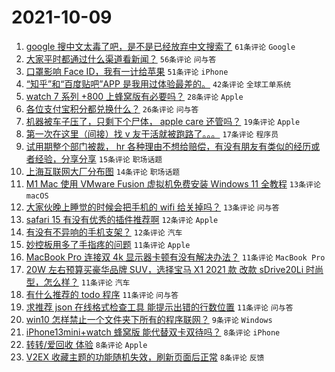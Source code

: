 # 2021-10-09

1. [google 搜中文太毒了吧，是不是已经放弃中文搜索了](https://www.v2ex.com/t/806592) `61条评论` `Google`
1. [大家平时都通过什么渠道看新闻？](https://www.v2ex.com/t/806590) `56条评论` `问与答`
1. [口罩影响 Face ID，我有一计给苹果](https://www.v2ex.com/t/806566) `51条评论` `iPhone`
1. [“知乎”和“百度贴吧”APP 是我用过体验最差的。](https://www.v2ex.com/t/806624) `42条评论` `全球工单系统`
1. [watch 7 系列 +800 上蜂窝版有必要吗？](https://www.v2ex.com/t/806595) `28条评论` `Apple`
1. [各位支付宝积分都兑换什么？](https://www.v2ex.com/t/806565) `26条评论` `问与答`
1. [机器被车子压了，只剩下个尸体， apple care 还管吗？](https://www.v2ex.com/t/806574) `19条评论` `Apple`
1. [第一次在这里（间接）找 v 友干活就被跑路了。。。](https://www.v2ex.com/t/806616) `17条评论` `程序员`
1. [试用期整个部门被裁， hr 各种理由不想给赔偿，有没有朋友有类似的经历或者经验，分享分享](https://www.v2ex.com/t/806602) `15条评论` `职场话题`
1. [上海互联网大厂分布图](https://www.v2ex.com/t/806564) `14条评论` `职场话题`
1. [M1 Mac 使用 VMware Fusion 虚拟机免费安装 Windows 11 全教程](https://www.v2ex.com/t/806607) `13条评论` `macOS`
1. [大家伙晚上睡觉的时候会把手机的 wifi 给关掉吗？](https://www.v2ex.com/t/806599) `13条评论` `问与答`
1. [safari 15 有没有优秀的插件推荐啊](https://www.v2ex.com/t/806619) `12条评论` `Apple`
1. [有没有不异响的手机支架？](https://www.v2ex.com/t/806576) `12条评论` `汽车`
1. [妙控板用多了手指疼的问题](https://www.v2ex.com/t/806652) `11条评论` `Apple`
1. [MacBook Pro 连接双 4k 显示器卡顿有没有解决办法？](https://www.v2ex.com/t/806613) `11条评论` `MacBook Pro`
1. [20W 左右预算买豪华品牌 SUV，选择宝马 X1 2021 款 改款 sDrive20Li 时尚型，怎么样？](https://www.v2ex.com/t/806608) `11条评论` `汽车`
1. [有什么推荐的 todo 程序](https://www.v2ex.com/t/806580) `11条评论` `问与答`
1. [求推荐 json 在线格式检查工具 能提示出错的行数位置](https://www.v2ex.com/t/806579) `11条评论` `问与答`
1. [win10 怎样禁止一个文件夹下所有的程序联网？](https://www.v2ex.com/t/806582) `9条评论` `Windows`
1. [iPhone13mini+watch 蜂窝版 能代替双卡双待吗？](https://www.v2ex.com/t/806593) `8条评论` `iPhone`
1. [转转/爱回收 体验](https://www.v2ex.com/t/806587) `8条评论` `Apple`
1. [V2EX 收藏主题的功能随机失效，刷新页面后正常](https://www.v2ex.com/t/806570) `8条评论` `反馈`
